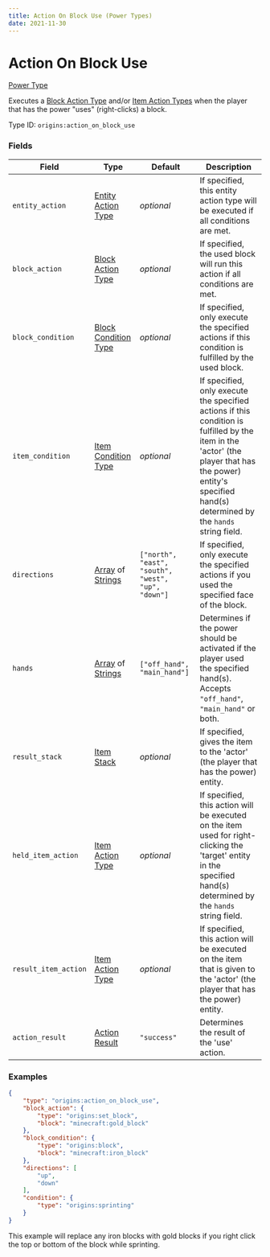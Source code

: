 ```yaml
---
title: Action On Block Use (Power Types)
date: 2021-11-30
---
```


# Action On Block Use

[Power Type](../power_types.md)

Executes a [Block Action Type](../block_action_types.md) and/or [Item Action Types](../item_action_types.md) when the player that has the power "uses" (right-clicks) a block.

Type ID: `origins:action_on_block_use`


### Fields

Field | Type | Default | Description
------|------|---------|-------------
`entity_action` | [Entity Action Type](../entity_action_types.md) | _optional_ | If specified, this entity action type will be executed if all conditions are met.
`block_action` | [Block Action Type](../block_action_types.md) | _optional_ | If specified, the used block will run this action if all conditions are met.
`block_condition` | [Block Condition Type](../block_condition_types.md) | _optional_ | If specified, only execute the specified actions if this condition is fulfilled by the used block.
`item_condition` | [Item Condition Type](../item_condition_types.md) | _optional_ | If specified, only execute the specified actions if this condition is fulfilled by the item in the 'actor' (the player that has the power) entity's specified hand(s) determined by the `hands` string field.
`directions` |[Array](../data_types/array.md) of [Strings](../data_types/string.md) | `["north", "east", "south", "west", "up", "down"]` | If specified, only execute the specified actions if you used the specified face of the block.
`hands` | [Array](../data_types/array.md) of [Strings](../data_types/string.md) | `["off_hand", "main_hand"]` | Determines if the power should be activated if the player used the specified hand(s). Accepts `"off_hand"`, `"main_hand"` or both.
`result_stack` | [Item Stack](../data_types/item_stack.md) | _optional_ | If specified, gives the item to the 'actor' (the player that has the power) entity.
`held_item_action` | [Item Action Type](../item_action_types.md) | _optional_ | If specified, this action will be executed on the item used for right-clicking the 'target' entity in the specified hand(s) determined by the `hands` string field.
`result_item_action` | [Item Action Type](../item_action_types.md) | _optional_ | If specified, this action will be executed on the item that is given to the 'actor' (the player that has the power) entity.
`action_result` | [Action Result](../data_types/action_result.md) | `"success"` | Determines the result of the 'use' action.


### Examples

```json
{
	"type": "origins:action_on_block_use",
	"block_action": {
		"type": "origins:set_block",
		"block": "minecraft:gold_block"
	},
	"block_condition": {
		"type": "origins:block",
		"block": "minecraft:iron_block"
	},
	"directions": [
		"up",
		"down"
	],
	"condition": {
		"type": "origins:sprinting"
	}
}
```

This example will replace any iron blocks with gold blocks if you right click the top or bottom of the block while sprinting.
